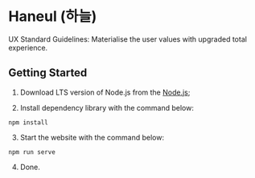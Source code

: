 # Haneul (하늘)
UX Standard Guidelines: Materialise the user values with upgraded total experience.

## Getting Started
1. Download LTS version of Node.js from the [Node.js](https://nodejs.org/en/);

2. Install dependency library with the command below:
```
npm install
```

3. Start the website with the command below:
```
npm run serve
```

4. Done.
